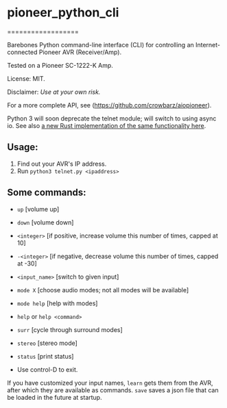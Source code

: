 # pioneer_python_cli

==================

Barebones Python command-line interface (CLI) for controlling an Internet-connected Pioneer AVR (Receiver/Amp).

Tested on a Pioneer SC-1222-K Amp.

License: MIT.

Disclaimer: *Use at your own risk.*

For a more complete API, see (https://github.com/crowbarz/aiopioneer).

Python 3 will soon deprecate the telnet module; will switch to using async io.
See also [a new Rust implementation of the same functionality here](https://github.com/turibe/pioneer_rust_cli).

## Usage:

1. Find out your AVR's IP address.
2. Run `python3 telnet.py <ipaddress>`

## Some commands:

- `up`              [volume up]
- `down`            [volume down]
- `<integer>`       [if positive, increase volume this number of times, capped at 10]
- `-<integer>`      [if negative, decrease volume this number of times, capped at -30]

- `<input_name>`    [switch to given input]

- `mode X`          [choose audio modes; not all modes will be available]
- `mode help`       [help with modes]
- `help` or `help <command>`
- `surr`            [cycle through surround modes]
- `stereo`          [stereo mode]
- `status`          [print status]

- Use control-D to exit.


If you have customized your input names, `learn` gets them from the AVR, after which they are available as commands.
`save` saves a json file that can be loaded in the future at startup.

